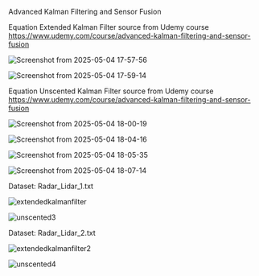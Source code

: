 Advanced Kalman Filtering and Sensor Fusion

Equation Extended Kalman Filter source from Udemy course https://www.udemy.com/course/advanced-kalman-filtering-and-sensor-fusion

![Screenshot from 2025-05-04 17-57-56](https://github.com/user-attachments/assets/9c513136-6759-48dc-b0df-d570cc405b80)

![Screenshot from 2025-05-04 17-59-14](https://github.com/user-attachments/assets/a106c857-2c4b-4303-8642-a4c9cb9369fc)


Equation Unscented Kalman Filter source from Udemy course https://www.udemy.com/course/advanced-kalman-filtering-and-sensor-fusion

![Screenshot from 2025-05-04 18-00-19](https://github.com/user-attachments/assets/44fd83b6-1114-482e-a136-0027ada17b0f)

![Screenshot from 2025-05-04 18-04-16](https://github.com/user-attachments/assets/bb264002-74dc-40ba-83c7-73536ad3cd0e)

![Screenshot from 2025-05-04 18-05-35](https://github.com/user-attachments/assets/36893a2a-60c9-4965-a8ec-f8bcba6a7afd)

![Screenshot from 2025-05-04 18-07-14](https://github.com/user-attachments/assets/c75d014e-8d45-4dbc-b32d-c8c94c11b0f1)




Dataset: Radar_Lidar_1.txt

![extendedkalmanfilter](https://github.com/user-attachments/assets/9c0cbbec-59c8-4e3f-ae50-b97ab1830e9c)

![unscented3](https://github.com/user-attachments/assets/e5b8a54e-e145-407b-807f-7b53e1e83e37)


Dataset: Radar_Lidar_2.txt

![extendedkalmanfilter2](https://github.com/user-attachments/assets/6151eeec-5a35-4d76-813a-eb22c143fe5f)


![unscented4](https://github.com/user-attachments/assets/d3f81134-895a-4653-a1c5-1be2aa7d9ca7)
